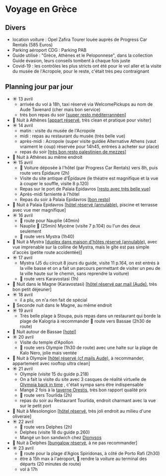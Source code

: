 # Voyage en Grèce

## Divers

* location voiture : Opel Zafira Tourer louée auprès de Progress Car Rentals (585 Euros)
* Parking aéroport CDG : Parking PAB
* Guide utilisé : "Grèce, Athènes et le Peloponnese", dans la collection Guide évasion, leurs conseils tombent à chaque fois juste
* Covid-19 : les contrôles les plus stricts ont été pour le vol aller et la visite du musée de l'Acropole, pour le reste, c'était très peu contraignant

## Planning jour par jour 

* ☀️ 13 avril
    * arrivée du vol à 18h, taxi réservé via WelcomePickups au nom de Aude Tavenard (cher mais bon service)
    * très bon repas du soir [[super resto méditerrannéen](https://www.tripadvisor.fr/Restaurant_Review-g189400-d6784810-Reviews-Feyrouz-Athens_Attica.html)]
* 🌃 Nuit à Athènes [[appart réservé](https://www.booking.com/hotel/gr/hestia-ippokratous-35.fr.html), très clean et pratique pour visiter]
* ☀️ 14 avril 
    * matin : visite du musée de l'Acropole
    * midi : repas au restaurant du musée (très belle vue)
    * après-midi : Acropole (super visite guidée Alternative Athens (vaut vraiment le coup) réservée pour 14h45, entrées à acheter sur place)
    * repas du soir [[très bon resto palestinien de mezzes](https://www.tripadvisor.fr/Restaurant_Review-g189400-d19102526-Reviews-Palestina_Meze_Bar-Athens_Attica.html)]
* 🌃 Nuit à Athènes au même endroit
* ☀️ 15 avril
    * 🚗 Voiture déposée à l'hôtel (par Progress Car Rentals) vers 8h, puis route vers Épidaure (2h)
    * Visite du site antique d'Épidaure (le théatre est magnifique et la vue à couper le souffle, visite 8 p.120)
    * Repas sur le port de Palaia Epidavros [[resto avec très belle vue](https://www.tripadvisor.fr/Restaurant_Review-g815573-d2256050-Reviews-Poseidon-Epidavros_Argolis_Region_Peloponnese.html)]
    * Après-midi farniente à l'hôtel
    * Repas du soir à Palaia Epidavros [[bon resto](https://www.tripadvisor.fr/Restaurant_Review-g815573-d8306640-Reviews-To_Perivoli_tis_Gogos-Epidavros_Argolis_Region_Peloponnese.html)]
* 🌃 Nuit à Palaia Epidavros [[hôtel réservé (annulable)](https://www.booking.com/hotel/gr/epidavros-seascape.fr.html), piscine et terrasse avec vue mer magnifique]
* ☀️ 16 avril
    * 🚗 route pour Nauplie (40min)
    * Nauplie 🚗 (25min) Mycène (visite 7 p.104) ou l'un des deux seulement
    * 🚗 route vers Mystra (1h40)
* 🌃 Nuit à Mystra [[duplex dans maison d'hôtes réservé (annulable)](https://www.booking.com/hotel/gr/arxontiko-taygeti.fr.html), avec vue imprenable sur la colline de Mystra, mais le gîte est pas simple d'accès (petite route accidentée)]
* ☀️ 17 avril
    * Mystra (J5 du circuit 8 jours du guide, visite 11 p.164, on est entrés à la ville basse et on a fait un parcours permettant de visiter un peu de la ville haute sur le chemin, sans reprendre la voiture)
    * 🚗 route vers Karavostasi (1h)
* 🌃 Nuit dans le Magne (Karavostasi) [[hôtel réservé par mail (Aude)](https://www.booking.com/hotel/gr/elixerion-elixirion.fr.html), très bon petit déjeuner]
* ☀️ 18 avril
    * il a plu, on n'a rien fait de spécial
* 🌃 Seconde nuit dans le Magne, au même endroit
* ☀️ 19 avril
    * Très belle plage à Stoupa, puis repas dans un restaurant qui borde la plage de Kalogria à recommander 🚗 route vers Bassae (2h30 de route)
* 🌃 Nuit autour de Bassae [[hotel](https://www.booking.com/hotel/gr/petra-thea-villa-karytaina.fr.html?aid=304142;label=gen173rf-1FCAsoXEILZXVyb3BhaG90ZWxIDVgDaE2IAQGYAQ24AQfIAQ3YAQHoAQH4AQKIAgGiAgpnaXRodWIuY29tqAIDuALZkrmRBsACAdICJDcwNDgzMjIyLWMwOTEtNDA5Ny1iM2Y1LWY5NmQ0MjYxY2IwMNgCBeACAQ;sid=8fb0bb9d076ae5b5aaafb62bcfa4bd3e;checkin=2022-04-19;checkout=2022-04-20;srpvid=ab4f5552baf40028&)]
* ☀️ 20 avril
    * Visite du temple d'Apollon
    * 🚗 route vers Olympie (1h30 de route) avec une halte sur la plage de Kalo Nero, jolie mais ventée
* 🌃 Nuit à Olympie [[hôtel réservé (cf mails Aude)](https://www.booking.com/hotel/gr/leonidaion-guesthouse.fr.html), à recommander, appartement avec rooftop ultra clean]
* ☀️ 21 avril
    * Olympie (visite 15 du guide p.218)
    * On a fait la visite du site avec 3 casques de réalité virtuelle de [Olympia back in time](https://www.olympiabackintime.com/our-service.html) , c'était sympa sans être indispensable
    * Mangé 2 fois à la [taverne Orestis](https://www.tripadvisor.fr/Restaurant_Review-g189487-d10283105-Reviews-Taverna_Orestis-Olympia_Elis_Region_West_Greece.html), très bon rapport qualité prix
    * 🚗 route vers Tourlida (2h)
    * repas du soir au Restaurant Tourlida, endroit charmant avec la vue sur le petit port
* 🌃 Nuit à Mesolongion [[hôtel réservé](https://www.booking.com/hotel/gr/socrates-organic-village-wild-ollive.fr.html), très joli endroit au milieu d'une oliveraie]
* ☀️ 22 avril
    * 🚗 route vers Delphes (2h)
    * Delphes (visite 18 du guide p.260)
    * Mangé un bon sandwich chez [Dionysos](https://www.tripadvisor.fr/Restaurant_Review-g189408-d2354567-Reviews-Dionysios_Souvlaki_Gyro_Shop-Delphi_Phocis_Region_Central_Greece.html)
* 🌃 Nuit à Delphes  [[bungalow réservé](https://apolloncamping.gr/fr/), à ne pas recommander] 
* ☀️ 23 avril
    * 🚗 route pour la plage d'Agios Spiridonas, à côté de Porto Rafi (2h30)
    * être à 15h max à l'aéroport, 🚗 rendre la voiture au terminal des départs (20 minutes de route) 
    * vol à 17h


<script src="https://embed.github.com/view/geojson/rtavenar/grece/main/locations.geojson?token=GHSAT0AAAAAABQF72N26GLGONFW5N4QLRWKYTFEL3A"></script>

